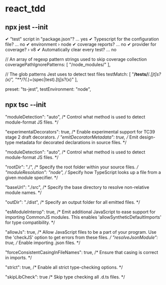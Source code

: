 # react_tdd

## npx jest --init 
✔ "test" script in "package.json"? … yes
✔ Typescript for the configuration file? … no
✔ environment  › node
✔ coverage reports? … no
✔ provider for coverage? › v8
✔ Automatically clear every test? … no


  // An array of regexp pattern strings used to skip coverage collection
  coveragePathIgnorePatterns: [
    "/node_modules/"
  ],

  // The glob patterns Jest uses to detect test files
  testMatch: [
    "**/__tests__/**/*.[jt]s?(x)",
    "**/?(*.)+(spec|test).[tj]s?(x)"
  ],

  preset: "ts-jest",
  testEnvironment: "node",


## npx tsc --init 

  "moduleDetection": "auto",                /* Control what method is used to detect module-format JS files. */

  "experimentalDecorators": true,         /* Enable experimental support for TC39 stage 2 draft decorators. */
  "emitDecoratorMetadata": true,          /* Emit design-type metadata for decorated declarations in source files. */

  "moduleDetection": "auto",              /* Control what method is used to detect module-format JS files. */

  "rootDir": "./",                        /* Specify the root folder within your source files. */
  "moduleResolution": "node",             /* Specify how TypeScript looks up a file from a given module specifier. */

  "baseUrl": "./src",                        /* Specify the base directory to resolve non-relative module names. */


  "outDir": "./dist",                         /* Specify an output folder for all emitted files. */


  "esModuleInterop": true,                   /* Emit additional JavaScript to ease support for importing CommonJS modules. This enables 'allowSyntheticDefaultImports' for type compatibility. */

  "allowJs": true,                                  /* Allow JavaScript files to be a part of your program. Use the 'checkJS' option to get errors from these files. */
  "resolveJsonModule": true,                        /* Enable importing .json files. */


  "forceConsistentCasingInFileNames": true,  /* Ensure that casing is correct in imports. */


  "strict": true,                            /* Enable all strict type-checking options. */


  "skipLibCheck": true                       /* Skip type checking all .d.ts files. */
